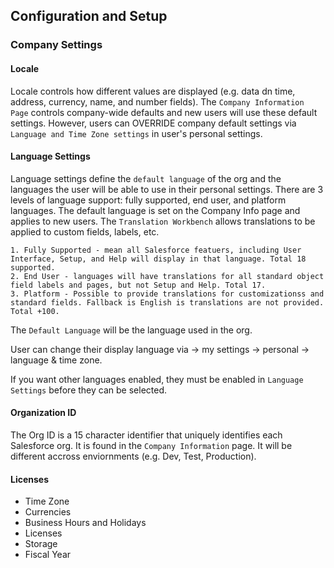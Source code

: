 ## Configuration and Setup

### Company Settings

#### Locale
Locale controls how different values are displayed (e.g. data dn time, address, currency, name, and number fields). The ```Company Information Page``` controls company-wide defaults and new users will use these default settings. However, users can OVERRIDE company default settings via ```Language and Time Zone settings``` in user's personal settings.

#### Language Settings
Language settings define the ```default language``` of the org and the languages the user will be able to use in their personal settings. There are 3 levels of language support: fully supported, end user, and platform languages. The default language is set on the Company Info page and applies to new users. The ```Translation Workbench``` allows translations to be applied to custom fields, labels, etc.

    1. Fully Supported - mean all Salesforce featuers, including User Interface, Setup, and Help will display in that language. Total 18 supported.
    2. End User - languages will have translations for all standard object field labels and pages, but not Setup and Help. Total 17.
    3. Platform - Possible to provide translations for customizationss and standard fields. Fallback is English is translations are not provided. Total +100.

The ```Default Language``` will be the language used in the org.

User can change their display language via -> my settings -> personal -> language & time zone. 

If you want other languages enabled, they must be enabled in ```Language Settings``` before they can be selected.

#### Organization ID
The Org ID is a 15 character identifier that uniquely identifies each Salesforce org. It is found in the ```Company Information``` page. It will be different accross enviornments (e.g. Dev, Test, Production). 

#### Licenses


- Time Zone
- Currencies
- Business Hours and Holidays
- Licenses
- Storage
- Fiscal Year